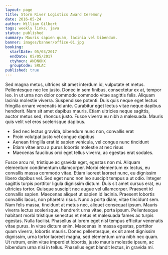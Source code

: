 ```yaml
---
layout: page
title: Storm River Logistics Award Ceremony
date: 2016-05-24
author: William Gilbert
tags: weekly links, java
status: published
summary: Mauris sapien quam, lacinia vel bibendum.
banner: images/banner/office-01.jpg
booking:
  startDate: 05/03/2017
  endDate: 05/05/2017
  ctyhocn: ANDNOHX
  groupCode: SRLAC
published: true
---
```

Sed magna metus, ultrices sit amet interdum id, vulputate et metus. Pellentesque nec leo justo. Donec in sem finibus, consectetur ex at, tempor leo. In ut urna non dolor commodo commodo vitae sagittis felis. Aliquam lacinia molestie viverra. Suspendisse potenti. Duis quis neque eget lectus fringilla ornare venenatis id ante. Curabitur eget lectus vitae neque dapibus hendrerit. Nam sit amet dapibus mauris. Etiam ultricies neque sagittis, auctor metus sed, rhoncus justo. Fusce viverra eu nibh a malesuada. Mauris quis velit vel eros scelerisque dapibus.

* Sed nec lectus gravida, bibendum nunc non, convallis erat
* Proin volutpat justo vel congue dapibus
* Aenean fringilla erat id sapien vehicula, vel congue nunc tincidunt
* Etiam vitae arcu a purus lobortis molestie at nec risus
* Maecenas faucibus orci eget tellus viverra, ac egestas erat sodales.

Fusce arcu mi, tristique ac gravida eget, egestas non mi. Aliquam elementum condimentum ullamcorper. Morbi elementum ex lectus, eu convallis massa commodo vitae. Etiam laoreet laoreet nunc, eu dignissim libero dapibus vel. Sed eget nunc non leo suscipit tempus a ut odio. Integer sagittis turpis porttitor ligula dignissim dictum. Duis sit amet cursus erat, eu ultricies tortor. Quisque suscipit nec augue vel ullamcorper. Praesent id convallis sapien.
Maecenas aliquet ut sapien id lacinia. Praesent lobortis convallis lacus, non pharetra risus. Nunc a porta diam, vitae tincidunt sem. Nam felis massa, tincidunt at metus nec, aliquet consequat ipsum. Mauris viverra lectus scelerisque, hendrerit urna vitae, porta ipsum. Pellentesque habitant morbi tristique senectus et netus et malesuada fames ac turpis egestas. Nulla facilisi. Phasellus at lorem eget nisl tempus efficitur venenatis vitae purus. In vitae dictum enim. Maecenas in massa egestas, porttitor quam viverra, lobortis mauris. Donec pellentesque, ex sit amet dignissim dignissim, urna tortor laoreet magna, sed elementum urna nibh nec quam. Ut rutrum, enim vitae imperdiet lobortis, justo mauris molestie ipsum, ac bibendum urna nisi in tellus. Phasellus eget blandit lectus, in gravida mi.
